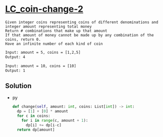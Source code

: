 # [LC_coin-change-2](https://leetcode.com/problems/coin-change-2)

```en
Given integer coins representing coins of different denominations and integer amount representing total money
Return # combinations that make up that amount
If that amount of money cannot be made up by any combination of the coins, return 0.
Have an infinite number of each kind of coin
```

```txt
Input: amount = 5, coins = [1,2,5]
Output: 4

Input: amount = 10, coins = [10]
Output: 1
```

## Solution

* py

  ```py
  def change(self, amount: int, coins: List[int]) -> int:
    dp = [1] + [0] * amount
    for c in coins:
      for i in range(c, amount + 1):
        dp[i] += dp[i-c]
    return dp[amount]
  ```
